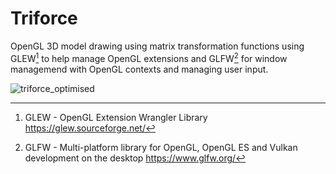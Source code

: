 # Triforce

 OpenGL 3D model drawing using matrix transformation functions using GLEW[^1] to help manage OpenGL extensions and GLFW[^2] for window managemend with OpenGL contexts and managing user input.

![triforce_optimised](https://github.com/MethodCa/Triforce/assets/15893276/260cd46e-1efd-4c96-b1d7-461d1f371fa9)


[^1]: GLEW - OpenGL Extension Wrangler Library https://glew.sourceforge.net/
[^2]: GLFW - Multi-platform library for OpenGL, OpenGL ES and Vulkan development on the desktop https://www.glfw.org/
